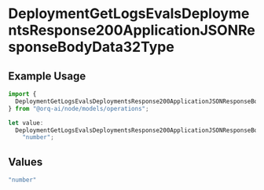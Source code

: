 # DeploymentGetLogsEvalsDeploymentsResponse200ApplicationJSONResponseBodyData32Type

## Example Usage

```typescript
import {
  DeploymentGetLogsEvalsDeploymentsResponse200ApplicationJSONResponseBodyData32Type,
} from "@orq-ai/node/models/operations";

let value:
  DeploymentGetLogsEvalsDeploymentsResponse200ApplicationJSONResponseBodyData32Type =
    "number";
```

## Values

```typescript
"number"
```